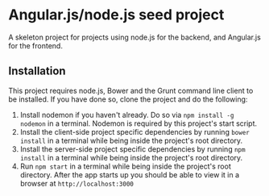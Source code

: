 # Angular.js/node.js seed project

A skeleton project for projects using node.js for the backend, and Angular.js for the frontend.

## Installation

This project requires node.js, Bower and the Grunt command line client to be installed. If you have done so, clone the project and do the following:

1. Install nodemon if you haven't already. Do so via `npm install -g nodemon` in a terminal. Nodemon is required by this project's start script.
2. Install the client-side project specific dependencies by running `bower install` in a terminal while being inside the project's root directory.
3. Install the server-side project specific dependencies by running `npm install` in a terminal while being inside the project's root directory.
4. Run `npm start` in a terminal while being inside the project's root directory. After the app starts up you should be able to view it in a browser at `http://localhost:3000`

